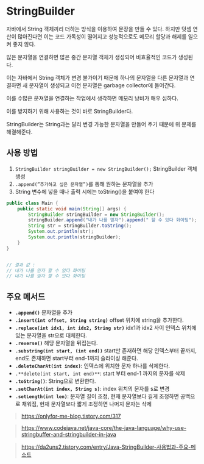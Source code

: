 # StringBuilder

자바에서 String 객체끼리 더하는 방식을 이용하여 문장을 만들 수 있다. 하지만 덧셈 연산이 많아진다면 이는 코드 가독성이 떨어지고 성능적으로도 메모리 할당과 해제를 일으켜 좋지 않다.

많은 문자열을 연결하면 많은 중간 문자열 객체가 생성되어 비효율적인 코드가 생성된다. 

이는 자바에서 String 객체가 변경 불가이기 때문에 하나의 문자열을 다른 문자열과 연결하면 새 문자열이 생성되고 이전 문자열은 garbage collector에 들어간다. 

이를 수많은 문져열을 연결하는 작업에서 생각하면 메모리 낭비가 매우 심하다.

이를 방지하기 위해 사용하는 것이 바로 StringBuilder다.

StringBuilder는 String과는 달리 변경 가능한 문자열을 만들어 주기 때문에 위 문제를 해결해준다.

## 사용 방법

1. `StringBuilder stringBuilder = new StringBuilder();` StringBuilder 객체 생성
2. `.append(”추가하고 싶은 문자열”)`를 통해 원하는 문자열을 추가
3. String 변수에 넣을 때나 출력 시에는 toString()을 붙여야 한다

```java
public class Main {
    public static void main(String[] args) {
        StringBuilder stringBuilder = new StringBuilder();
        stringBuilder.append("내가 나를 믿자").append(" 할 수 있다 화이팅");
        String str = stringBuilder.toString();
        System.out.println(str);
        System.out.println(stringBuilder);
    }
}


// 결과 값 :
// 내가 나를 믿자 할 수 있다 화이팅
// 내가 나를 믿자 할 수 있다 화이팅
```

## 주요 메서드

- **`.append()`**  문자열을 추가
- **`.insert(int offset, String string)`** offset 위치에 string을 추가한다.
- **`.replace(int idx1, int idx2, String str)`** idx1과 idx2 사이 인덱스 위치에 있는 문자열을 str으로 대체한다.
- **`.reverse()`**  해당 문자열을 뒤집는다.
- **`.substring(int start, (int end))`** start만 존재하면 해당 인덱스부터 끝까지, end도 존재하면 start부터 end-1까지 슬라이싱 해준다.
- **`.deleteCharAt(int index)`**: 인덱스에 위치한 문자 하나를 삭제한다.
- `.**delete(int start, int end)**`: start 부터 end-1 까지의 문자를 삭제
- **`.toString()`**: String으로 변환한다.
- **`.setCharAt(int index, String s)`**: index 위치의 문자를 s로 변경
- **`.setLength(int len)`**: 문자열 길이 조정, 현재 문자열보다 길게 조정하면 공백으로 채워짐, 현재 문자열보다 짧게 조정하면 나머지 문자는 삭제

> https://onlyfor-me-blog.tistory.com/317
> 

> https://www.codejava.net/java-core/the-java-language/why-use-stringbuffer-and-stringbuilder-in-java
> 

> https://da2uns2.tistory.com/entry/Java-StringBuilder-사용법과-주요-메소드
>